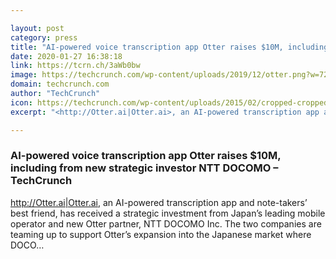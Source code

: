 ```yaml
---

layout: post
category: press
title: "AI-powered voice transcription app Otter raises $10M, including from new strategic investor NTT DOCOMO"
date: 2020-01-27 16:38:18
link: https://tcrn.ch/3aWb0bw
image: https://techcrunch.com/wp-content/uploads/2019/12/otter.png?w=720
domain: techcrunch.com
author: "TechCrunch"
icon: https://techcrunch.com/wp-content/uploads/2015/02/cropped-cropped-favicon-gradient.png?w=180
excerpt: "<http://Otter.ai|Otter.ai>, an AI-powered transcription app and note-takers’ best friend, has received a strategic investment from Japan’s leading mobile operator and new Otter partner, NTT DOCOMO Inc. The two companies are teaming up to support Otter’s expansion into the Japanese market where DOCO…"

---
```


### AI-powered voice transcription app Otter raises $10M, including from new strategic investor NTT DOCOMO – TechCrunch

<http://Otter.ai|Otter.ai>, an AI-powered transcription app and note-takers’ best friend, has received a strategic investment from Japan’s leading mobile operator and new Otter partner, NTT DOCOMO Inc. The two companies are teaming up to support Otter’s expansion into the Japanese market where DOCO…